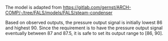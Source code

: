 The model is adapted from
https://gitlab.com/gernst/ARCH-COMP/-/tree/FALS/models/FALS/steam-condenser

Based on observed outputs, the pressure output signal is initially lowest 86
and highest 90. Since the requirement is to have the pressure output signal
eventually between 87 and 87.5, it is safe to set its output range to [86, 90].
